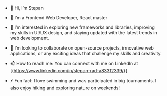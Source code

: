 - 👋 Hi, I’m Stepan
  
- 👀 I’m a Frontend Web Developer, React master

- 🌱 I’m interested in exploring new frameworks and libraries, improving my skills in UI/UX design, and staying updated with the latest trends in web development.
  
- 💞️  I’m looking to collaborate on open-source projects, innovative web applications, or any exciting ideas that challenge my skills and creativity.
  
- 📫 How to reach me: You can connect with me on LinkedIn at [(https://www.linkedin.com/in/stepan-rad-a83312339/)].
  
- ⚡  Fun fact: I love swimming and was participated in big tournaments. I also enjoy hiking and exploring nature on weekends!
